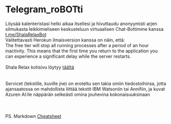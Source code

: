 # Telegram_roBOTti
Löysää kalenteristasi hetki aikaa itsellesi ja hivuttaudu anonyymisti arjen silmukasta leikkimieliseen keskusteluun virtuaalisen Chat-Bottimme kanssa
<br />
[t.me/ShalaRelaxBot](t.me/ShalaRelaxBot "TelegramBotProfile")
<br />
Valitettavasti Herokun ilmaisversion kanssa on näin, että:
<br />
The free tier will stop all running processes after a period of an hour inactivity. This means that the first time you return to the application you can experience a significant delay while the server restarts.
<br />
<br />
Shala Relax kotisivu löytyy [täältä](https://www.facebook.com/Shala-Relax-106964701035295 "Shala Relax Facebook sivu")
<br />
<br />
<br />
Servicet (tekstille, kuville jne) on eroteltu sen takia omiin tiedostoihinsa, jotta ajansaatossa on mahdollista liittää tekstit IBM Watsoniin tai Annifiin, ja kuvat Azuren AI:lle näppärän selkeästi omina jouhevina kokonaisuuksinaan
<br />
<br />
<br />
<br />
PS. Markdown [Cheatsheet](https://github.com/adam-p/markdown-here/wiki/Markdown-Cheatsheet "Adam Pritchard repo")